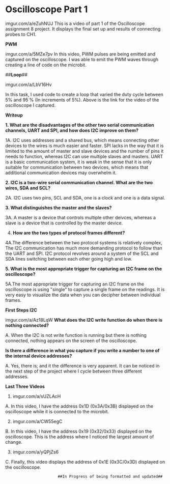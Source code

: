 # **Oscilloscope Part 1**

 imgur.com/a/eZuhNUJ This is a video of part 1 of the Oscilloscope assignment 8 project. It displays the final set up and results of connecting probes to CH1. 
 
**PWM**

imgur.com/a/5MZe7pv
In this video, PWM pulses are being emitted and captured on the oscilloscope. I was able to emit the PWM waves through creating a line of code on the microbit. 

##**Loop**##

imgur.com/a/LbV16Hv

In this task, I used code to create a loop that varied the duty cycle between 5% and 95 % (In increments of 5%). Above is the link for the video of the oscilloscope I captured. 

**Writeup**

**1. What are the disadvantages of the other two serial communication channels, UART and SPI, and how does I2C improve on them?**

1A. I2C uses addresses and a shared bus, which means connecting other devices to the wires is much easier and faster. SPI lacks in the way that it is limited to the amount of master and slave devices and the number of pins it needs to function, whereas I2C can use multiple slaves and masters. UART is a basic communication system, it is weak in the sense that it is only suitable for communication between two devices, which means that additional communication devices may overwhelm it. 

**2. I2C is a two-wire serial communication channel. What are the two wires, SDA and SCL?**

2A. I2C uses two pins, SCL and SDA, one is a clock and one is a data signal. 

**3. What distinguishes the master and the slaves?**

3A. A master is a device that controls multiple other deivces, whereas a slave is a device that is controlled by the master device. 

4. **How are the two types of protocol frames different?**

4A.The difference between the two protocol systems is relatively complex, The I2C communication has much more demanding protocol to follow than the UART and SPI. I2C protocol revolves around a system of the SCL and SDA lines switching between each other going high and low. 

**5. What is the most appropriate trigger for capturing an I2C frame on the oscilloscope?**

5A.The most appropriate trigger for capturing an I2C frame on the oscilloscope is using "single" to capture a single frame on the readings. It is very easy to visualize the data when you can decipher between individual frames. 



**First Steps I2C**

imgur.com/a/Az18LqW
**What does the I2C write function do when there is nothing connected?**

A. When the I2C is not write function is running but there is nothing connected, nothing appears on the screen of the oscilloscope.

**Is there a difference in what you capture if you write a number to one of the internal device addresses?**

A. Yes, there is; and it the difference is very apparent. It can be noticed in the next step of the project where I cycle between three different addresses. 


**Last Three Videos**

1. imgur.com/a/sUZLAcH

  A. In this video, I have the address 	0x1D (0x3A/0x3B) displayed on the oscilloscope while it is connected to the microbit. 
  
2. imgur.com/a/CW55egC

  B. In this video, I have the address 0x19 (0x32/0x33) displayed on the oscilloscope. This is the address where I noticed the largest 
  amount of change. 
  
3. imgur.com/a/yQPjZs6

  C. Finally, this video displays the address of 0x1E (0x3C/0x3D) displayed on the oscilloscope. 

                           ##In Progress of being formatted and updated##
